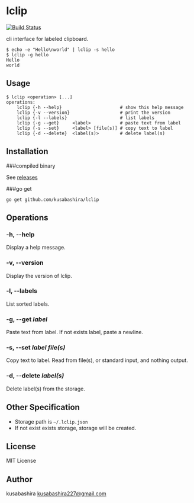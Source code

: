 lclip
=====

[![Build Status](https://travis-ci.org/kusabashira/lclip.svg?branch=master)](https://travis-ci.org/kusabashira/lclip)

cli interface for labeled clipboard.

	$ echo -e "Hello\nworld" | lclip -s hello
	$ lclip -g hello
	Hello
	world


Usage
-----

	$ lclip <operation> [...]
	operations:
		lclip {-h --help}                      # show this help message
		lclip {-v --version}                   # print the version
		lclip {-l --labels}                    # list labels
		lclip {-g --get}     <label>           # paste text from label
		lclip {-s --set}     <label> [file(s)] # copy text to label
		lclip {-d --delete}  <label(s)>        # delete label(s)


Installation
------------

###compiled binary

See [releases](https://github.com/kusabashira/lclip/releases)


###go get

	go get github.com/kusabashira/lclip


Operations
----------

### -h, --help

Display a help message.


### -v, --version

Display the version of lclip.


### -l, --labels

List sorted labels.


### -g, --get *label*

Paste text from label.
If not exists label, paste a newline.


### -s, --set *label* *file(s)*

Copy text to label.
Read from file(s), or standard input, and nothing output.


### -d, --delete *label(s)*

Delete label(s) from the storage.


Other Specification
-------------------

- Storage path is `~/.lclip.json`
- If not exist exists storage, storage will be created.


License
-------

MIT License


Author
------

kusabashira <kusabashira227@gmail.com>
